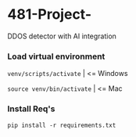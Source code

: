 # 481-Project-
DDOS detector with AI integration 

### Load virtual environment 
`venv/scripts/activate` | <= Windows


`source venv/bin/activate` | <= Mac

### Install Req's
`pip install -r requirements.txt`
